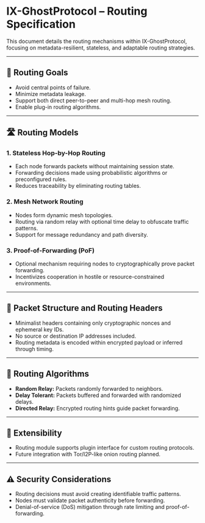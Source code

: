 # IX-GhostProtocol – Routing Specification

This document details the routing mechanisms within IX-GhostProtocol, focusing on metadata-resilient, stateless, and adaptable routing strategies.

---

## 🔀 Routing Goals

- Avoid central points of failure.
- Minimize metadata leakage.
- Support both direct peer-to-peer and multi-hop mesh routing.
- Enable plug-in routing algorithms.

---

## 🛣 Routing Models

### 1. Stateless Hop-by-Hop Routing
- Each node forwards packets without maintaining session state.
- Forwarding decisions made using probabilistic algorithms or preconfigured rules.
- Reduces traceability by eliminating routing tables.

### 2. Mesh Network Routing
- Nodes form dynamic mesh topologies.
- Routing via random relay with optional time delay to obfuscate traffic patterns.
- Support for message redundancy and path diversity.

### 3. Proof-of-Forwarding (PoF)
- Optional mechanism requiring nodes to cryptographically prove packet forwarding.
- Incentivizes cooperation in hostile or resource-constrained environments.

---

## 🧩 Packet Structure and Routing Headers

- Minimalist headers containing only cryptographic nonces and ephemeral key IDs.
- No source or destination IP addresses included.
- Routing metadata is encoded within encrypted payload or inferred through timing.

---

## 🔄 Routing Algorithms

- **Random Relay:** Packets randomly forwarded to neighbors.
- **Delay Tolerant:** Packets buffered and forwarded with randomized delays.
- **Directed Relay:** Encrypted routing hints guide packet forwarding.

---

## 🔧 Extensibility

- Routing module supports plugin interface for custom routing protocols.
- Future integration with Tor/I2P-like onion routing planned.

---

## ⚠️ Security Considerations

- Routing decisions must avoid creating identifiable traffic patterns.
- Nodes must validate packet authenticity before forwarding.
- Denial-of-service (DoS) mitigation through rate limiting and proof-of-forwarding.
